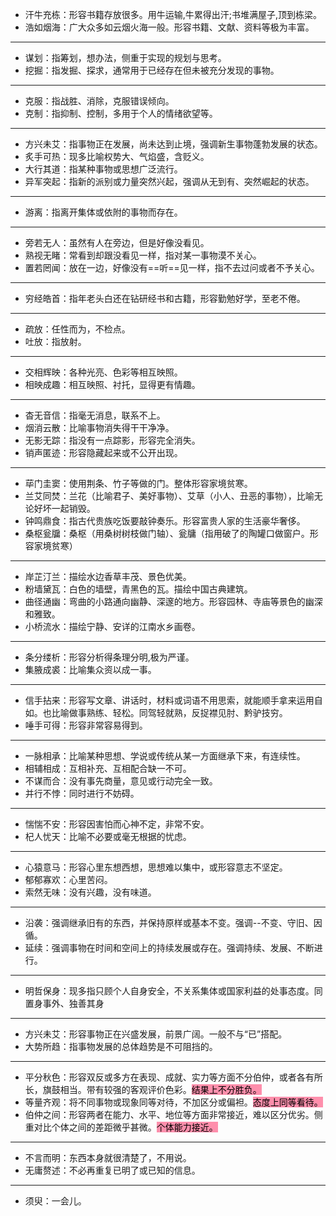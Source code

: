 - 汗牛充栋：形容书籍存放很多。用牛运输,牛累得出汗;书堆满屋子,顶到栋梁。
- 浩如烟海：广大众多如云烟火海一般。形容书籍、文献、资料等极为丰富。
- ---
- 谋划：指筹划，想办法，侧重于实现的规划与思考。
- 挖掘：指发掘、探求，通常用于已经存在但未被充分发现的事物。
- ---
- 克服：指战胜、消除，克服错误倾向。
- 克制：指抑制、控制，多用于个人的情绪欲望等。
- --
- 方兴未艾：指事物正在发展，尚未达到止境，强调新生事物蓬勃发展的状态。
- 炙手可热：现多比喻权势大、气焰盛，含贬义。
- 大行其道：指某种事物或思想广泛流行。
- 异军突起：指新的派别或力量突然兴起，强调从无到有、突然崛起的状态。
- --
- 游离：指离开集体或依附的事物而存在。
----
- 旁若无人：虽然有人在旁边，但是好像没看见。
- 熟视无睹：常看到却跟没看见一样，指对某一事物漠不关心。
- 置若罔闻：放在一边，好像没有==听==见一样，指不去过问或者不予关心。
- ---
- 穷经皓首：指年老头白还在钻研经书和古籍，形容勤勉好学，至老不倦。
- ---
- 疏放：任性而为，不检点。
- 吐放：指放射。
- ---
- 交相辉映：各种光亮、色彩等相互映照。
- 相映成趣：相互映照、衬托，显得更有情趣。
- ---
- 杳无音信：指毫无消息，联系不上。
- 烟消云散：比喻事物消失得干干净净。
- 无影无踪：指没有一点踪影，形容完全消失。
- 销声匿迹：形容隐藏起来或不公开出现。
- ---
- 荜门圭窦：使用荆条、竹子等做的门。整体形容家境贫寒。
- 兰艾同焚：兰花（比喻君子、美好事物）、艾草（小人、丑恶的事物），比喻无论好坏一起销毁。
- 钟鸣鼎食：指古代贵族吃饭要敲钟奏乐。形容富贵人家的生活豪华奢侈。
- 桑枢瓮牖：桑枢（用桑树树枝做门轴）、瓮牗（指用破了的陶罐口做窗户。形容家境贫寒）
- ---
- 岸芷汀兰：描绘水边香草丰茂、景色优美。
- 粉墙黛瓦：白色的墙壁，青黑色的瓦。描绘中国古典建筑。
- 曲径通幽：弯曲的小路通向幽静、深邃的地方。形容园林、寺庙等景色的幽深和雅致。
- 小桥流水：描绘宁静、安详的江南水乡画卷。
- ---
- 条分缕析：形容分析得条理分明,极为严谨。
- 集腋成裘：比喻集众资以成一事。
- ---
- 信手拈来：形容写文章、讲话时，材料或词语不用思索，就能顺手拿来运用自如。也比喻做事熟练、轻松。同驾轻就熟，反捉襟见肘、黔驴技穷。
- 唾手可得：形容非常容易得到。
- ---
- 一脉相承：比喻某种思想、学说或传统从某一方面继承下来，有连续性。
- 相辅相成：互相补充、互相配合缺一不可。
- 不谋而合：没有事先商量，意见或行动完全一致。
- 并行不悖：同时进行不妨碍。
- ---
- 惴惴不安：形容因害怕而心神不定，非常不安。
- 杞人忧天：比喻不必要或毫无根据的忧虑。
- ---
- 心猿意马：形容心里东想西想，思想难以集中，或形容意志不坚定。
- 郁郁寡欢：心里苦闷。
- 索然无味：没有兴趣，没有味道。
- ---
- 沿袭：强调继承旧有的东西，并保持原样或基本不变。强调--不变、守旧、因循。
- 延续：强调事物在时间和空间上的持续发展或存在。强调持续、发展、不断进行。
- ---
- 明哲保身：现多指只顾个人自身安全，不关系集体或国家利益的处事态度。同置身事外、独善其身
- ---
- 方兴未艾：形容事物正在兴盛发展，前景广阔。一般不与“已”搭配。
- 大势所趋：指事物发展的总体趋势是不可阻挡的。
- ---
- 平分秋色：形容双反或多方在表现、成就、实力等方面不分伯仲，或者各有所长，旗鼓相当。带有较强的客观评价色彩。<mark style="background: #FF5582A6;">结果上不分胜负。</mark>
- 等量齐观：将不同事物或现象同等对待，不加区分或偏袒。<mark style="background: #FF5582A6;">态度上同等看待。</mark>
- 伯仲之间：形容两者在能力、水平、地位等方面非常接近，难以区分优劣。侧重对比个体之间的差距微乎甚微。<mark style="background: #FF5582A6;">个体能力接近。</mark>
- ---
- 不言而明：东西本身就很清楚了，不用说。
- 无庸赘述：不必再重复已明了或已知的信息。
- ---
- 须臾：一会儿。 